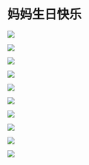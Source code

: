 # 妈妈生日快乐

![](http://ww1.sinaimg.cn/large/005JrW9Kgy1g0jptj8xw2j31h0124dpc.jpg)

![](http://ww1.sinaimg.cn/large/005JrW9Kgy1g0jpuyrylyj30xg0ucta8.jpg)

![](http://ww1.sinaimg.cn/large/005JrW9Kgy1g0jpwca7xpj31420piwjq.jpg)

![](http://ww1.sinaimg.cn/large/005JrW9Kgy1g0jpx4sobnj31ae12yjxx.jpg)

![](http://ww1.sinaimg.cn/large/005JrW9Kgy1g0jpxm5rh5j31d00uiagg.jpg)

![](http://ww1.sinaimg.cn/large/005JrW9Kgy1g0jpy9r9xkj31700ju786.jpg)

![](http://ww1.sinaimg.cn/large/005JrW9Kgy1g0jpyzfv2aj30yy0f2q89.jpg)

![](http://ww1.sinaimg.cn/large/005JrW9Kgy1g0jq00yjrvj30x40v0q9j.jpg)

![](http://ww1.sinaimg.cn/large/005JrW9Kgy1g0jq07rw4fj30ne0sqgsr.jpg)

![](http://ww1.sinaimg.cn/large/005JrW9Kgy1g0jq0hcr21j313s0wg0yd.jpg)
